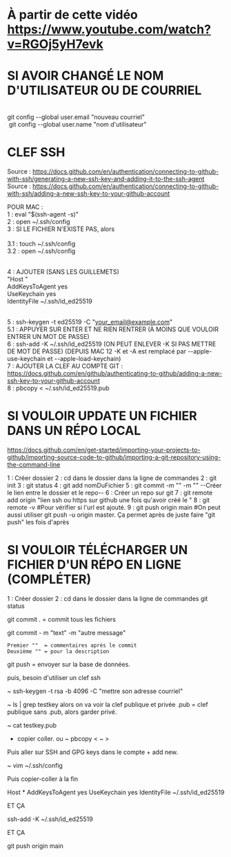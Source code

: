 # À partir de cette vidéo https://www.youtube.com/watch?v=RGOj5yH7evk

# SI AVOIR CHANGÉ LE NOM D'UTILISATEUR OU DE COURRIEL

<br> git config --global user.email "nouveau courriel"
<br> git config --global user.name "nom d'utilisateur"

# CLEF SSH

Source : https://docs.github.com/en/authentication/connecting-to-github-with-ssh/generating-a-new-ssh-key-and-adding-it-to-the-ssh-agent
Source : https://docs.github.com/en/authentication/connecting-to-github-with-ssh/adding-a-new-ssh-key-to-your-github-account

POUR MAC :
<br>1 : eval "$(ssh-agent -s)"
<br>2 : open ~/.ssh/config
<br>3 : SI LE FICHIER N'EXISTE PAS, alors  
<br>3.1 : touch ~/.ssh/config
<br>3.2 : open ~/.ssh/config

<br>4 : AJOUTER (SANS LES GUILLEMETS)
<br>"Host \"
<br>AddKeysToAgent yes
<br>UseKeychain yes
<br>IdentityFile ~/.ssh/id_ed25519

<br>5 : ssh-keygen -t ed25519 -C "your_email@example.com"
<br>5.1 : APPUYER SUR ENTER ET NE RIEN RENTRER (À MOINS QUE VOULOIR ENTRER UN MOT DE PASSE)
<br>6 : ssh-add -K ~/.ssh/id_ed25519 (ON PEUT ENLEVER -K SI PAS METTRE DE MOT DE PASSE) (DEPUIS MAC 12 -K et -A est remplacé par --apple-use-keychain et --apple-load-keychain)
<br>7 : AJOUTER LA CLEF AU COMPTE GIT : https://docs.github.com/en/github/authenticating-to-github/adding-a-new-ssh-key-to-your-github-account
<br>8 : pbcopy < ~/.ssh/id_ed25519.pub

# SI VOULOIR UPDATE UN FICHIER DANS UN RÉPO LOCAL

https://docs.github.com/en/get-started/importing-your-projects-to-github/importing-source-code-to-github/importing-a-git-repository-using-the-command-line

1 : Créer dossier
2 : cd dans le dossier dans la ligne de commandes
2 : git init
3 : git status
4 : git add nomDuFichier
5 : git commit -m "" -m ""
--Créer le lien entre le dossier et le repo--
6 : Créer un repo sur git
7 : git remote add origin "lien ssh ou https sur github une fois qu'avoir créé le "
8 : git remote -v
#Pour vérifier si l'url est ajouté.
9 : git push origin main
#On peut aussi utiliser git push -u origin master. Ça permet après de juste faire "git push" les fois d'après

# SI VOULOIR TÉLÉCHARGER UN FICHIER D'UN RÉPO EN LIGNE (COMPLÉTER)

1 : Créer dossier
2 : cd dans le dossier dans la ligne de commandes
git status

git commit . = commit tous les fichiers

git commit - m "text" -m "autre message"

    Premier ""  = commentaires après le commit
    Deuxième "" = pour la description

git push = envoyer sur la base de données.

puis, besoin d'utiliser un clef ssh

~ ssh-keygen -t rsa -b 4096 -C "mettre son adresse courriel"

~ ls | grep testkey
alors on va voir la clef publique et privée
.pub = clef publique
sans .pub, alors garder privé.

~ cat testkey.pub

- copier coller. ou ~ pbcopy < ~ >

Puis aller sur SSH and GPG keys dans le compte + add new.

~ vim ~/.ssh/config

Puis copier-coller à la fin

Host \*
AddKeysToAgent yes
UseKeychain yes
IdentityFile ~/.ssh/id_ed25519

ET ÇA

ssh-add -K ~/.ssh/id_ed25519

ET ÇA

git push origin main
